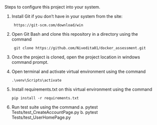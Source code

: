 Steps to configure this project into your system.

1. Install Git if you don’t have in your system from the site:

  	    https://git-scm.com/download/win
	
2. Open Git Bash and clone this repository in a directory using the command

  	    git clone https://github.com/Nivedita01/docker_assessment.git
	
3. Once the project is cloned, open the project location in windows command prompt.

4. Open terminal and activate virtual environment using the command

   	   .\venv\Scripts\activate

5. Install requirements.txt on this virtual environment using the command

	   pip install -r requirements.txt

6. Run test suite using the command
	a.	pytest Tests/test_CreateAccountPage.py
	b.	pytest Tests/test_UserHomePage.py
